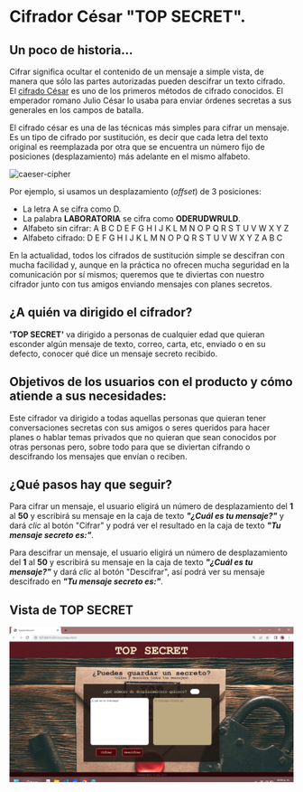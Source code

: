 # __Cifrador César "TOP SECRET"__.

## **Un poco de historia...**

Cifrar significa ocultar el contenido de un mensaje a simple vista, de manera
que sólo las partes autorizadas pueden descifrar un texto cifrado.
El [cifrado César](https://en.wikipedia.org/wiki/Caesar_cipher)
es uno de los primeros métodos de cifrado conocidos. El emperador romano Julio
César lo usaba para enviar órdenes secretas a sus generales en los campos de
batalla.

El cifrado césar es una de las técnicas más simples para cifrar un mensaje. Es
un tipo de cifrado por sustitución, es decir que cada letra del texto original
es reemplazada por otra que se encuentra un número fijo de posiciones
(desplazamiento) más adelante en el mismo alfabeto.

![caeser-cipher](https://upload.wikimedia.org/wikipedia/commons/thumb/2/2b/Caesar3.svg/2000px-Caesar3.svg.png)

Por ejemplo, si usamos un desplazamiento (_offset_) de 3 posiciones:

* La letra A se cifra como D.
* La palabra **LABORATORIA** se cifra como **ODERUDWRULD**.
* Alfabeto sin cifrar: A B C D E F G H I J K L M N O P Q R S T U V W X Y Z
* Alfabeto cifrado: D E F G H I J K L M N O P Q R S T U V W X Y Z A B C

En la actualidad, todos los cifrados de sustitución simple se descifran con
mucha facilidad y, aunque en la práctica no ofrecen mucha seguridad en la
comunicación por sí mismos; queremos que te diviertas con nuestro cifrador
junto con tus amigos enviando mensajes con planes secretos.

## **¿A quién va dirigido el cifrador?**

**'TOP SECRET'** va dirigido a personas de cualquier edad que quieran esconder 
algún mensaje de texto, correo, carta, etc, enviado o en su defecto, conocer 
qué dice un mensaje secreto recibido.

## **Objetivos de los usuarios con el producto y cómo atiende a sus necesidades:**

Este cifrador va dirigido a todas aquellas personas que quieran tener conversaciones 
secretas con sus amigos o seres queridos para hacer planes o hablar temas privados que 
no quieran que sean conocidos por otras personas pero, sobre todo para que se diviertan
cifrando o descifrando los mensajes que envían o reciben.

## **¿Qué pasos hay que seguir?**

Para cifrar un mensaje, el usuario eligirá un número de desplazamiento del **1** al **50** y 
escribirá su mensaje en la caja de texto ***"¿Cuál es tu mensaje?"*** y dará _clic_ al 
botón "Cifrar" y podrá ver el resultado en la caja de texto ***"Tu mensaje secreto es:"***.

Para descifrar un mensaje, el usuario eligirá un número de desplazamiento del **1** al **50** y
escribirá su mensaje en la caja de texto ***"¿Cuál es tu mensaje?"*** y dará _clic_ al 
botón "Descifrar", así podrá ver su mensaje descifrado en ***"Tu mensaje secreto es:"***.

## **Vista de TOP SECRET**
![vistacifrador](https://github.com/moniglz/DEV005-Cifrador/blob/main/src/img/vista_cifrador.png?raw=true)
